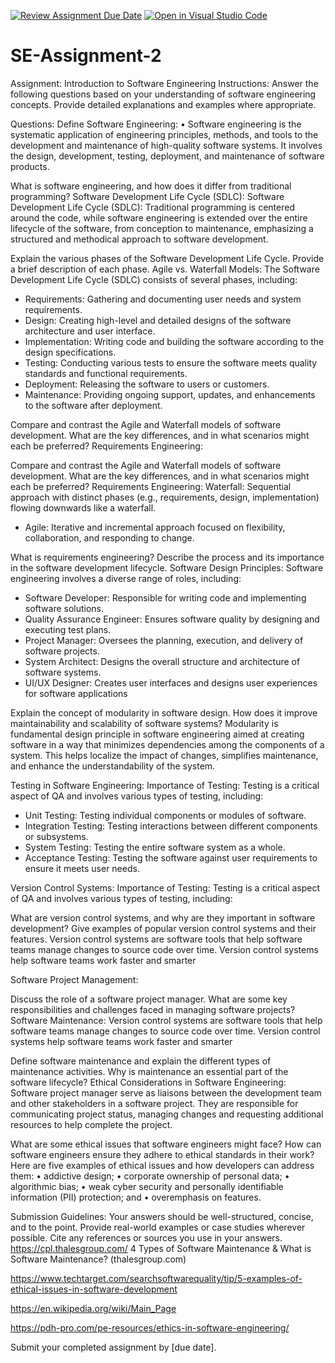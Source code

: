 [![Review Assignment Due Date](https://classroom.github.com/assets/deadline-readme-button-24ddc0f5d75046c5622901739e7c5dd533143b0c8e959d652212380cedb1ea36.svg)](https://classroom.github.com/a/-ucQIGTc)
[![Open in Visual Studio Code](https://classroom.github.com/assets/open-in-vscode-718a45dd9cf7e7f842a935f5ebbe5719a5e09af4491e668f4dbf3b35d5cca122.svg)](https://classroom.github.com/online_ide?assignment_repo_id=15240920&assignment_repo_type=AssignmentRepo)
# SE-Assignment-2
Assignment: Introduction to Software Engineering
Instructions:
Answer the following questions based on your understanding of software engineering concepts. Provide detailed explanations and examples where appropriate.

Questions:
Define Software Engineering:
•	Software engineering is the systematic application of engineering principles, methods, and tools to the development and maintenance of high-quality software systems. It involves the design, development, testing, deployment, and maintenance of software products.

What is software engineering, and how does it differ from traditional programming?
Software Development Life Cycle (SDLC):
Software Development Life Cycle (SDLC): Traditional programming is centered around the code, while software engineering is extended over the entire lifecycle of the software, from conception to maintenance, emphasizing a structured and methodical approach to software development.

Explain the various phases of the Software Development Life Cycle. Provide a brief description of each phase.
Agile vs. Waterfall Models:
The Software Development Life Cycle (SDLC) consists of several phases, including:
  - Requirements: Gathering and documenting user needs and system requirements.
  - Design: Creating high-level and detailed designs of the software architecture and user interface.
  - Implementation: Writing code and building the software according to the design specifications.
  - Testing: Conducting various tests to ensure the software meets quality standards and functional requirements.
  - Deployment: Releasing the software to users or customers.
  - Maintenance: Providing ongoing support, updates, and enhancements to the software after deployment.

Compare and contrast the Agile and Waterfall models of software development. What are the key differences, and in what scenarios might each be preferred? Requirements Engineering:


Compare and contrast the Agile and Waterfall models of software development. What are the key differences, and in what scenarios might each be preferred?
Requirements Engineering:
Waterfall: Sequential approach with distinct phases (e.g., requirements, design, implementation) flowing downwards like a waterfall.
  - Agile: Iterative and incremental approach focused on flexibility, collaboration, and responding to change.

What is requirements engineering? Describe the process and its importance in the software development lifecycle.
Software Design Principles:
Software engineering involves a diverse range of roles, including:
  - Software Developer: Responsible for writing code and implementing software solutions.
  - Quality Assurance Engineer: Ensures software quality by designing and executing test plans.
  - Project Manager: Oversees the planning, execution, and delivery of software projects.
  - System Architect: Designs the overall structure and architecture of software systems.
  - UI/UX Designer: Creates user interfaces and designs user experiences for software applications

Explain the concept of modularity in software design. How does it improve maintainability and scalability of software systems?
Modularity is fundamental design principle in software engineering aimed at creating software in a way that minimizes dependencies among the components of a system. This helps localize the impact of changes, simplifies maintenance, and enhance the understandability of the system.

Testing in Software Engineering:
Importance of Testing: Testing is a critical aspect of QA and involves various types of testing, including:
  - Unit Testing: Testing individual components or modules of software.
  - Integration Testing: Testing interactions between different components or subsystems.
  - System Testing: Testing the entire software system as a whole.
  - Acceptance Testing: Testing the software against user requirements to ensure it meets user needs.

Version Control Systems:
Importance of Testing: Testing is a critical aspect of QA and involves various types of testing, including:
  

What are version control systems, and why are they important in software development? Give examples of popular version control systems and their features.
Version control systems are software tools that help software teams manage changes to source code over time. Version control systems help software teams work faster and smarter

Software Project Management:



Discuss the role of a software project manager. What are some key responsibilities and challenges faced in managing software projects?
Software Maintenance:
Version control systems are software tools that help software teams manage changes to source code over time. Version control systems help software teams work faster and smarter

Define software maintenance and explain the different types of maintenance activities. Why is maintenance an essential part of the software lifecycle?
Ethical Considerations in Software Engineering:
Software project manager serve as liaisons between the development team and other stakeholders in a software project. They are responsible for communicating project status, managing changes and requesting additional resources to help complete the project.

What are some ethical issues that software engineers might face? How can software engineers ensure they adhere to ethical standards in their work?
Here are five examples of ethical issues and how developers can address them:
•	addictive design;
•	corporate ownership of personal data;
•	algorithmic bias;
•	weak cyber security and personally identifiable information (PII) protection; and
•	overemphasis on features.

Submission Guidelines:
Your answers should be well-structured, concise, and to the point.
Provide real-world examples or case studies wherever possible.
Cite any references or sources you use in your answers.
https://cpl.thalesgroup.com/
4 Types of Software Maintenance & What is Software Maintenance? (thalesgroup.com)

https://www.techtarget.com/searchsoftwarequality/tip/5-examples-of-ethical-issues-in-software-development

https://en.wikipedia.org/wiki/Main_Page

https://pdh-pro.com/pe-resources/ethics-in-software-engineering/

Submit your completed assignment by [due date].
